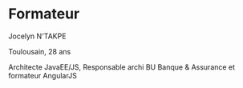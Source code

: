 # Formateur

Jocelyn N'TAKPE

Toulousain, 28 ans

Architecte JavaEE/JS, Responsable archi BU Banque & Assurance et formateur AngularJS

